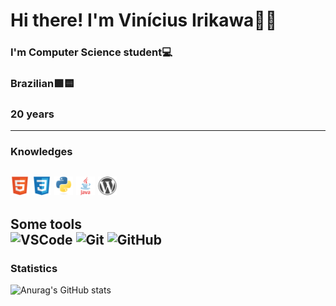 # Hi there! I'm Vinícius Irikawa👋👀
### I'm Computer Science student💻
### Brazilian🟩🟨
### 20 years
---
### Knowledges
<img style="max-width: 100%;" width="30px" height="30px" alt="HTML 5" src="https://raw.githubusercontent.com/devicons/devicon/master/icons/html5/html5-original.svg"></img>
<img style="max-width: 100%;" width="30px" height="30px" alt="CSS 3" src="https://raw.githubusercontent.com/devicons/devicon/master/icons/css3/css3-original.svg"></img>
<img style="max-width: 100%;" width="30px" height="30px" alt="Python" src="https://raw.githubusercontent.com/devicons/devicon/master/icons/python/python-original.svg"></img>
<img style="max-width: 100%;" width="30px" height="30px" alt="Java" src="https://raw.githubusercontent.com/devicons/devicon/master/icons/java/java-original-wordmark.svg"></img>
<img style="max-width: 100%;" width="30px" height="30px" alt="Wordpress" src="https://raw.githubusercontent.com/devicons/devicon/master/icons/wordpress/wordpress-plain.svg"></img>
---
Some tools <br>
![VSCode](https://img.shields.io/badge/-VSCode-blue?logo=visual-studio-code)
![Git](https://img.shields.io/badge/-Git-orange?logo=git)
![GitHub](https://img.shields.io/badge/-GitHub-black?logo=github)
---
### Statistics
![Anurag's GitHub stats](https://github-readme-stats.vercel.app/api?username=viniciusIrikawa&show_icons=true&theme=radical)


<!--
**viniciusIrikawa/viniciusirikawa** is a ✨ _special_ ✨ repository because its `README.md` (this file) appears on your GitHub profile.

Here are some ideas to get you started:

- 🔭 I’m currently working on ...
- 🌱 I’m currently learning ...
- 👯 I’m looking to collaborate on ...
- 🤔 I’m looking for help with ...
- 💬 Ask me about ...
- 📫 How to reach me: ...
- 😄 Pronouns: ...
- ⚡ Fun fact: ...
-->
